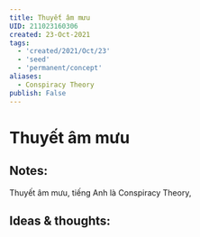 ```yaml
---
title: Thuyết âm mưu
UID: 211023160306
created: 23-Oct-2021
tags:
  - 'created/2021/Oct/23'
  - 'seed'
  - 'permanent/concept'
aliases:
  - Conspiracy Theory
publish: False
---
```

# Thuyết âm mưu

## Notes:
Thuyết âm mưu, tiếng Anh là Conspiracy Theory, 

## Ideas & thoughts:


